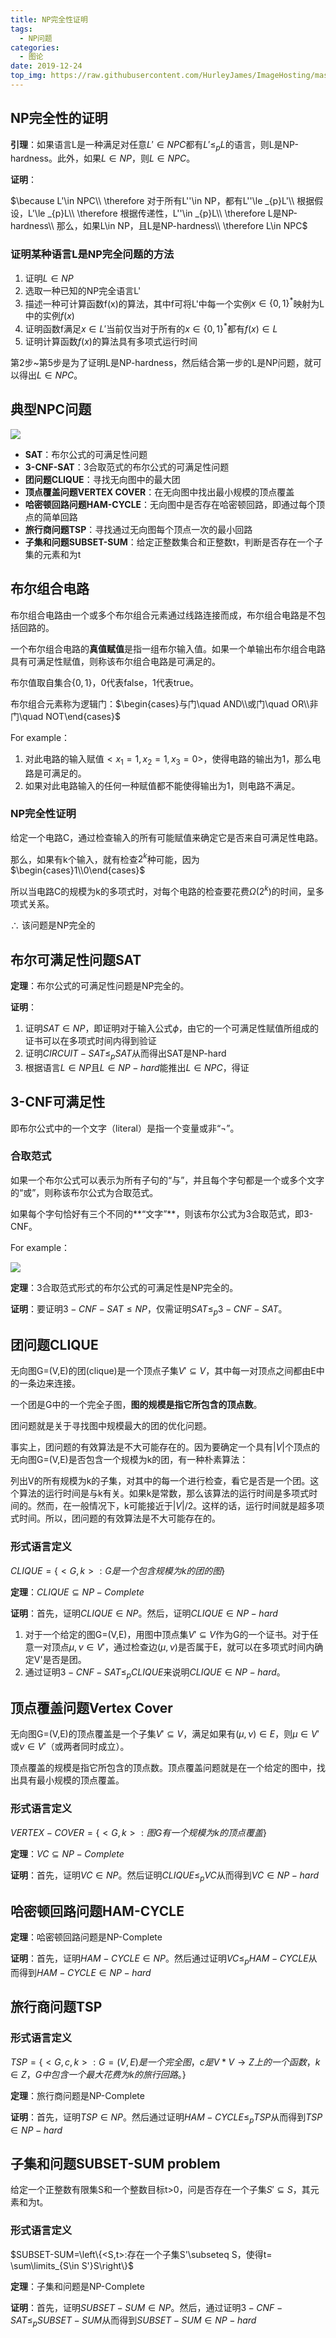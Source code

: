 ```yaml
---
title: NP完全性证明
tags:
  - NP问题
categories: 
  - 图论
date: 2019-12-24
top_img: https://raw.githubusercontent.com/HurleyJames/ImageHosting/master/Awaiting.jpg
---
```


## NP完全性的证明

**引理**：如果语言L是一种满足对任意$L'\in NPC$都有$L'\le_{p}L$的语言，则L是NP-hardness。此外，如果$L\in NP$，则$L\in NPC$。

**证明**：

$\because L'\in NPC\\
\therefore 对于所有L''\in NP，都有L''\le _{p}L'\\
根据假设，L'\le _{p}L\\
\therefore 根据传递性，L''\in _{p}L\\
\therefore L是NP-hardness\\
那么，如果L\in NP，且L是NP-hardness\\
\therefore L\in NPC$

<!-- more -->

### 证明某种语言L是NP完全问题的方法

1. 证明$L\in NP$
2. 选取一种已知的NP完全语言L'
3. 描述一种可计算函数f(x)的算法，其中f可将L'中每一个实例$x\in \left\{0,1\right\}^*$映射为L中的实例$f(x)$
4. 证明函数f满足$x\in L'$当前仅当对于所有的$x\in \left\{0,1\right\}^*$都有$f(x)\in L$
5. 证明计算函数$f(x)$的算法具有多项式运行时间

第2步~第5步是为了证明L是NP-hardness，然后结合第一步的L是NP问题，就可以得出$L\in NPC$。

## 典型NPC问题

![](https://raw.githubusercontent.com/HurleyJames/ImageHosting/master/%E6%89%AB%E6%8F%8F%202019%E5%B9%B412%E6%9C%8824%E6%97%A5%2023.33.JPG)

* **SAT**：布尔公式的可满足性问题
* **3-CNF-SAT**：3合取范式的布尔公式的可满足性问题
* **团问题CLIQUE**：寻找无向图中的最大团
* **顶点覆盖问题VERTEX COVER**：在无向图中找出最小规模的顶点覆盖
* **哈密顿回路问题HAM-CYCLE**：无向图中是否存在哈密顿回路，即通过每个顶点的简单回路
* **旅行商问题TSP**：寻找通过无向图每个顶点一次的最小回路
* **子集和问题SUBSET-SUM**：给定正整数集合和正整数t，判断是否存在一个子集的元素和为t

## 布尔组合电路

布尔组合电路由一个或多个布尔组合元素通过线路连接而成，布尔组合电路是不包括回路的。

一个布尔组合电路的**真值赋值**是指一组布尔输入值。如果一个单输出布尔组合电路具有可满足性赋值，则称该布尔组合电路是可满足的。

布尔值取自集合$\left\{0,1\right\}$，0代表false，1代表true。

布尔组合元素称为逻辑门：$\begin{cases}与门\quad AND\\或门\quad OR\\非门\quad NOT\end{cases}$

For example：

1. 对此电路的输入赋值$<x_1=1, x_2=1, x_3=0>$，使得电路的输出为1，那么电路是可满足的。
2. 如果对此电路输入的任何一种赋值都不能使得输出为1，则电路不满足。

### NP完全性证明

给定一个电路C，通过检查输入的所有可能赋值来确定它是否来自可满足性电路。

那么，如果有k个输入，就有检查$2^k$种可能，因为$\begin{cases}1\\0\end{cases}$

所以当电路C的规模为k的多项式时，对每个电路的检查要花费$\Omega(2^k)$的时间，呈多项式关系。

$\therefore$ 该问题是NP完全的

## 布尔可满足性问题SAT

**定理**：布尔公式的可满足性问题是NP完全的。

**证明**：

1. 证明$SAT\in NP$，即证明对于输入公式$\phi$，由它的一个可满足性赋值所组成的证书可以在多项式时间内得到验证
2. 证明$CIRCUIT-SAT\le _{p}SAT$从而得出SAT是NP-hard
3. 根据语言$L\in NP$且$L\in NP-hard$能推出$L\in NPC$，得证

## 3-CNF可满足性

即布尔公式中的一个文字（literal）是指一个变量或非“$\neg$”。

### 合取范式

如果一个布尔公式可以表示为所有子句的“与”，并且每个字句都是一个或多个文字的“或”，则称该布尔公式为合取范式。

如果每个字句恰好有三个不同的**“文字”**，则该布尔公式为3合取范式，即3-CNF。

For example：

![](https://raw.githubusercontent.com/HurleyJames/ImageHosting/master/%E5%90%88%E5%8F%96.png)

**定理**：3合取范式形式的布尔公式的可满足性是NP完全的。

**证明**：要证明$3-CNF-SAT\le NP$，仅需证明$SAT\le _{p}3-CNF-SAT$。

## 团问题CLIQUE

无向图G=(V,E)的团(clique)是一个顶点子集$V'\subseteq V$，其中每一对顶点之间都由E中的一条边来连接。

一个团是G中的一个完全子图，**图的规模是指它所包含的顶点数**。

团问题就是关于寻找图中规模最大的团的优化问题。

事实上，团问题的有效算法是不大可能存在的。因为要确定一个具有$|V|$个顶点的无向图G=(V,E)是否包含一个规模为k的团，有一种朴素算法：

列出V的所有规模为k的子集，对其中的每一个进行检查，看它是否是一个团。这个算法的运行时间是与k有关。如果k是常数，那么该算法的运行时间是多项式时间的。然而，在一般情况下，k可能接近于$|V|/2$。这样的话，运行时间就是超多项式时间。所以，团问题的有效算法是不大可能存在的。

### 形式语言定义

$CLIQUE=\left\{<G,k>:G是一个包含规模为k的团的图\right\}$

**定理**：$CLIQUE\subseteq NP-Complete$

**证明**：首先，证明$CLIQUE\in NP$。然后，证明$CLIQUE\in NP-hard$

1. 对于一个给定的图G=(V,E)，用图中顶点集$V'\subseteq V$作为G的一个证书。对于任意一对顶点$\mu,\nu\in V'$，通过检查边$(\mu,\nu)$是否属于E，就可以在多项式时间内确定V'是否是团。
2. 通过证明$3-CNF-SAT\le _{p}CLIQUE$来说明$CLIQUE\in NP-hard$。

## 顶点覆盖问题Vertex Cover

无向图G=(V,E)的顶点覆盖是一个子集$V'\subseteq V$，满足如果有$(\mu,\nu)\in E$，则$\mu\in V'$或$\nu\in V'$（或两者同时成立）。

顶点覆盖的规模是指它所包含的顶点数。顶点覆盖问题就是在一个给定的图中，找出具有最小规模的顶点覆盖。

### 形式语言定义

$VERTEX-COVER=\left\{<G,k>:图G有一个规模为k的顶点覆盖\right\}$

**定理**：$VC\subseteq NP-Complete$

**证明**：首先，证明$VC\in NP$。然后证明$CLIQUE\le _{p}VC$从而得到$VC\in NP-hard$

## 哈密顿回路问题HAM-CYCLE

**定理**：哈密顿回路问题是NP-Complete

**证明**：首先，证明$HAM-CYCLE\in NP$。然后通过证明$VC\le _{p}HAM-CYCLE$从而得到$HAM-CYCLE\in NP-hard$

## 旅行商问题TSP

### 形式语言定义

$TSP=\left\{<G,c,k>:G=(V,E)是一个完全图，c是V*V\rightarrow Z上的一个函数，k\in Z，G中包含一个最大花费为k的旅行回路。\right\}$

**定理**：旅行商问题是NP-Complete

**证明**：首先，证明$TSP\in NP$。然后通过证明$HAM-CYCLE\le _{p}TSP$从而得到$TSP\in NP-hard$

## 子集和问题SUBSET-SUM problem

给定一个正整数有限集S和一个整数目标t>0，问是否存在一个子集$S'\subseteq S$，其元素和为t。

### 形式语言定义

$SUBSET-SUM=\left\{<S,t>:存在一个子集S'\subseteq S，使得t= \sum\limits_{S\in S'}S\right\}$

**定理**：子集和问题是NP-Complete

**证明**：首先，证明$SUBSET-SUM\in NP$。然后，通过证明$3-CNF-SAT\le _{p}SUBSET-SUM$从而得到$SUBSET-SUM\in NP-hard$





















